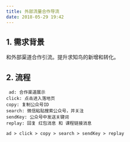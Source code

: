 ```yaml
---
title: 外部流量合作导流
date: 2018-05-29 19:42
---
```


## 1. 需求背景
和外部渠道合作引流。提升求知鸟的新增和转化。

## 2. 流程

```flow
 ad: 合作渠道展示
click: 点击进入落地页
copy: 复制公众号ID
search: 微信粘贴搜索公众号，并关注
sendKey: 公众号中发送关键词
replay: 回复 红包消息 和 课程链接消息

ad > click > copy > search > sendKey > replay
```

